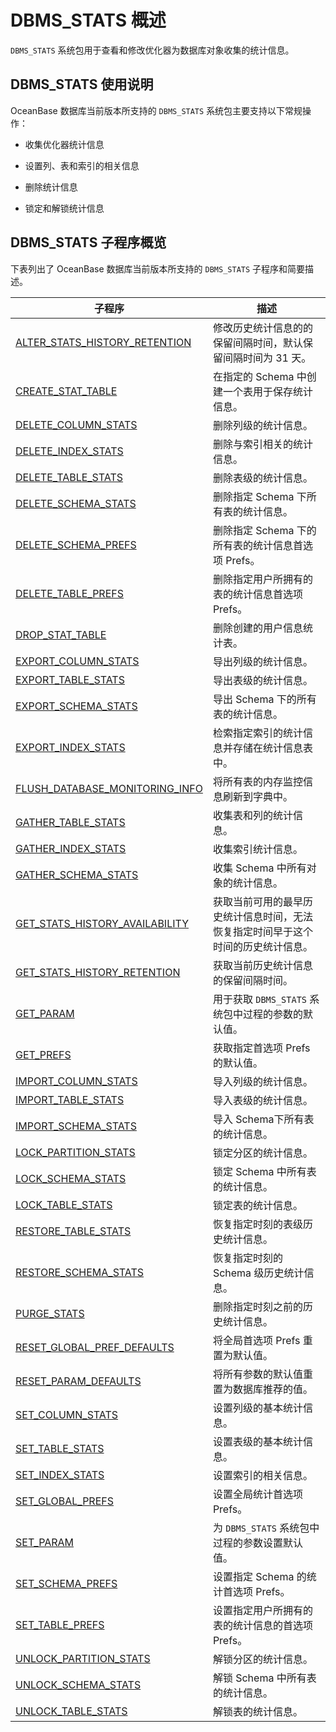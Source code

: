 # DBMS_STATS 概述 

`DBMS_STATS` 系统包用于查看和修改优化器为数据库对象收集的统计信息。

## DBMS_STATS 使用说明 

OceanBase 数据库当前版本所支持的 `DBMS_STATS` 系统包主要支持以下常规操作：

* 收集优化器统计信息 

* 设置列、表和索引的相关信息 

* 删除统计信息

* 锁定和解锁统计信息


## DBMS_STATS 子程序概览 

下表列出了 OceanBase 数据库当前版本所支持的 `DBMS_STATS` 子程序和简要描述。

|                                    **子程序**                                 |                  **描述**                |
|-------------------------------------------------------------------------------|------------------------------------------|
| [ALTER_STATS_HISTORY_RETENTION](../1800.dbms-stats/200.alter-stats-history-retention.md)  | 修改历史统计信息的的保留间隔时间，默认保留间隔时间为 31 天。         |
| [CREATE_STAT_TABLE](../1800.dbms-stats/300.create-stat-table.md)              | 在指定的 Schema 中创建一个表用于保存统计信息。              |
| [DELETE_COLUMN_STATS](../1800.dbms-stats/400.delete-column-stats.md)            | 删除列级的统计信息。                               |
| [DELETE_INDEX_STATS](../1800.dbms-stats/500.delete-index-stats.md)             | 删除与索引相关的统计信息。                            |
| [DELETE_TABLE_STATS](../1800.dbms-stats/600.delete-table-stats.md)             | 删除表级的统计信息。                               |
| [DELETE_SCHEMA_STATS](../1800.dbms-stats/700.delete-schema-stats.md)            | 删除指定 Schema 下所有表的统计信息。                   |
| [DELETE_SCHEMA_PREFS](../1800.dbms-stats/800.delete_schema_prefs.md)            | 删除指定 Schema 下的所有表的统计信息首选项 Prefs。         |
| [DELETE_TABLE_PREFS](../1800.dbms-stats/900.delete_table_prefs.md)             | 删除指定用户所拥有的表的统计信息首选项 Prefs。               |
| [DROP_STAT_TABLE](../1800.dbms-stats/1000.drop-stat-table.md)                | 删除创建的用户信息统计表。                            |
| [EXPORT_COLUMN_STATS](../1800.dbms-stats/1200.export-column-stats.md)            | 导出列级的统计信息。                               |
| [EXPORT_TABLE_STATS](../1800.dbms-stats/1300.export-table-stats.md)             | 导出表级的统计信息。                               |
| [EXPORT_SCHEMA_STATS](../1800.dbms-stats/1400.export-schema-stats.md)            | 导出 Schema 下的所有表的统计信息。                    |
| [EXPORT_INDEX_STATS](../1800.dbms-stats/1100.export_index_stats.md)             | 检索指定索引的统计信息并存储在统计信息表中。                   |
| [FLUSH_DATABASE_MONITORING_INFO](../1800.dbms-stats/1500.flush-database-monitoring-info.md) | 将所有表的内存监控信息刷新到字典中。                       |
| [GATHER_TABLE_STATS](../1800.dbms-stats/1700.gather-table-stats.md)             | 收集表和列的统计信息。                              |
| [GATHER_INDEX_STATS](../1800.dbms-stats/1600.gather-index-stats.md)             | 收集索引统计信息。                                |
| [GATHER_SCHEMA_STATS](../1800.dbms-stats/1800.gather-schema-stats.md)            | 收集 Schema 中所有对象的统计信息。                    |
| [GET_STATS_HISTORY_AVAILABILITY](../1800.dbms-stats/1900.get-stats-history-availability.md) | 获取当前可用的最早历史统计信息时间，无法恢复指定时间早于这个时间的历史统计信息。 |
| [GET_STATS_HISTORY_RETENTION](../1800.dbms-stats/2000.get-stats-history-retention.md)    | 获取当前历史统计信息的保留间隔时间。                       |
| [GET_PARAM](../1800.dbms-stats/2100.get-param.md)                      | 用于获取 `DBMS_STATS` 系统包中过程的参数的默认值。         |
| [GET_PREFS](../1800.dbms-stats/2200.get-prefs.md)                      | 获取指定首选项 Prefs 的默认值。                      |
| [IMPORT_COLUMN_STATS](../1800.dbms-stats/2400.import-column-stats.md)            | 导入列级的统计信息。                               |
| [IMPORT_TABLE_STATS](../1800.dbms-stats/2500.import-table-stats.md)             | 导入表级的统计信息。                               |
| [IMPORT_SCHEMA_STATS](../1800.dbms-stats/2600.import-schema-stats.md)            | 导入 Schema下所有表的统计信息。                      |
| [LOCK_PARTITION_STATS](../1800.dbms-stats/2700.lock-partition-stats.md)           | 锁定分区的统计信息。                               |
| [LOCK_SCHEMA_STATS](../1800.dbms-stats/2800.lock-schema-stats.md)              | 锁定 Schema 中所有表的统计信息。                     |
| [LOCK_TABLE_STATS](../1800.dbms-stats/4400.unlock-table-stats.md)               | 锁定表的统计信息。                                |
| [RESTORE_TABLE_STATS](../1800.dbms-stats/3000.restore-table-stats.md)            | 恢复指定时刻的表级历史统计信息。                         |
| [RESTORE_SCHEMA_STATS](../1800.dbms-stats/3100.restore-schema-stats.md)           | 恢复指定时刻的 Schema 级历史统计信息。                  |
| [PURGE_STATS](../1800.dbms-stats/3400.purge-stats.md)                    | 删除指定时刻之前的历史统计信息。                         |
| [RESET_GLOBAL_PREF_DEFAULTS](../1800.dbms-stats/3200.reset-global-pref-defaults.md)     | 将全局首选项  Prefs 重置为默认值。                    |
| [RESET_PARAM_DEFAULTS](../1800.dbms-stats/3300.reset-param-defaults.md)           | 将所有参数的默认值重置为数据库推荐的值。                     |
| [SET_COLUMN_STATS](../1800.dbms-stats/3500.set-column-stats.md)               | 设置列级的基本统计信息。                             |
| [SET_TABLE_STATS](../1800.dbms-stats/3700.set-table-stats.md)                | 设置表级的基本统计信息。                             |
| [SET_INDEX_STATS](../1800.dbms-stats/3600.set-index-stats.md)                | 设置索引的相关信息。                               |
| [SET_GLOBAL_PREFS](../1800.dbms-stats/3800.set-global-prefs.md)               | 设置全局统计首选项 Prefs。                         |
| [SET_PARAM](../1800.dbms-stats/3900.set-param.md)                      | 为 `DBMS_STATS` 系统包中过程的参数设置默认值。           |
| [SET_SCHEMA_PREFS](../1800.dbms-stats/4000.set-schema-prefs.md)               | 设置指定 Schema 的统计首选项 Prefs。            |
| [SET_TABLE_PREFS](../1800.dbms-stats/4100.set-table-prefs.md)                | 设置指定用户所拥有的表的统计信息的首选项 Prefs。              |
| [UNLOCK_PARTITION_STATS](../1800.dbms-stats/4200.unlock-partition-stats.md)         | 解锁分区的统计信息。                               |
| [UNLOCK_SCHEMA_STATS](../1800.dbms-stats/4300.unlock-schema-stats.md)            | 解锁 Schema 中所有表的统计信息。                     |
| [UNLOCK_TABLE_STATS](../1800.dbms-stats/4400.unlock-table-stats.md)             | 解锁表的统计信息。                                |


